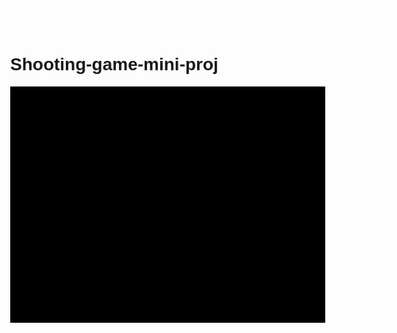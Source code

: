 # Shooting-game-mini-proj
<!DOCTYPE html>
<html>
<head>
    <title>Advanced Shooter Game</title>
    <style>
        body { margin: 0; overflow: hidden; font-family: Arial, sans-serif; }
        canvas { display: block; margin: 0 auto; background: #000 url('https://i.imgur.com/0NnJz4w.png') repeat; }
        #ui {
            position: absolute;
            top: 10px;
            width: 100%;
            text-align: center;
            color: white;
            font-size: 24px;
        }
    </style>
</head>
<body>
<div id="ui">
    <div>Score: <span id="score">0</span> | High Score: <span id="highScore">0</span></div>
    <div>Level: <span id="level">1</span></div>
</div>
<canvas id="gameCanvas" width="800" height="600"></canvas>

<audio id="bgMusic" src="https://www.soundjay.com/game-sounds/space-shooter.mp3" loop></audio>
<audio id="shootSound" src="https://www.soundjay.com/button/sounds/button-21.mp3"></audio>
<audio id="explosion" src="https://www.soundjay.com/explosion/sounds/explosion-05.mp3"></audio>
<audio id="powerUp" src="https://www.soundjay.com/button/sounds/button-11.mp3"></audio>

<script>
// Game variables
const canvas = document.getElementById('gameCanvas');
const ctx = canvas.getContext('2d');
const scoreDisplay = document.getElementById('score');
const highScoreDisplay = document.getElementById('highScore');
const levelDisplay = document.getElementById('level');

// Load sounds
const bgMusic = document.getElementById('bgMusic');
bgMusic.volume = 0.2;
bgMusic.play().catch(() => {}); // Autoplay may fail in some browsers

// Player setup
const player = {
    x: canvas.width/2,
    y: canvas.height - 80,
    width: 60,
    height: 60,
    color: '#00ff00',
    speed: 5,
    bullets: [],
    powerUps: {
        speedBoost: false,
        doubleShot: false
    }
};

// Game state
let enemies = [];
let powerUps = [];
let score = 0;
let highScore = localStorage.getItem('highScore') || 0;
let level = 1;
let gameOver = false;
let lastEnemySpawn = 0;
let enemySpawnInterval = 1500; // ms
let powerUpSpawnChance = 0.1;

// Keyboard controls
document.addEventListener('keydown', (e) => {
    if (e.code === 'Space') shootBullet();
});

// Game loop
function gameLoop(timestamp) {
    update(timestamp);
    draw();
    if (!gameOver) requestAnimationFrame(gameLoop);
}

// Player movement and shooting
function update(timestamp) {
    // Enemy spawning with level scaling
    if (timestamp - lastEnemySpawn > enemySpawnInterval) {
        spawnEnemy();
        lastEnemySpawn = timestamp;
    }

    // Update bullets
    player.bullets.forEach((bullet, index) => {
        bullet.y -= bullet.speed;
        if (bullet.y < 0) player.bullets.splice(index, 1);
    });

    // Update enemies with different patterns
    enemies.forEach((enemy, eIndex) => {
        enemy.update();
        
        // Check bullet collisions
        player.bullets.forEach((bullet, bIndex) => {
            if (collision(bullet, enemy)) {
                enemies.splice(eIndex, 1);
                player.bullets.splice(bIndex, 1);
                score += 10;
                checkPowerUpSpawn(enemy.x, enemy.y);
                document.getElementById('explosion').play();
            }
        });
        
        // Check player collision
        if (collision(player, enemy)) {
            gameOver = true;
            document.getElementById('explosion').play();
            updateHighScore();
            alert(`Game Over! Your score: ${score}`);
        }
    });
    
    // Update power-ups
    powerUps.forEach((pu, index) => {
        pu.y += 2;
        if (collision(player, pu)) {
            applyPowerUp(pu.type);
            powerUps.splice(index, 1);
            document.getElementById('powerUp').play();
        } else if (pu.y > canvas.height) {
            powerUps.splice(index, 1);
        }
    });
    
    // Level progression
    if (score > level * 1000) {
        level++;
        updateDifficulty();
    }
}

// Collision detection
function collision(a, b) {
    return !(
        a.x > b.x + b.width ||
        a.x + a.width < b.x ||
        a.y > b.y + b.height ||
        a.y + a.height < b.y
    );
}

// Shooting function with power-up effects
function shootBullet() {
    document.getElementById('shootSound').play();
    
    // Double shot power-up
    if (player.powerUps.doubleShot) {
        player.bullets.push({
            x: player.x + 10,
            y: player.y,
            width: 5,
            height: 15,
            speed: 8,
            color: '#fff'
        });
        player.bullets.push({
            x: player.x + 45,
            y: player.y,
            width: 5,
            height: 15,
            speed: 8,
            color: '#fff'
        });
    } else {
        player.bullets.push({
            x: player.x + 25,
            y: player.y,
            width: 10,
            height: 20,
            speed: 7,
            color: '#fff'
        });
    }
}

// Power-up spawning
function checkPowerUpSpawn(x, y) {
    if (Math.random() < powerUpSpawnChance) {
        powerUps.push({
            x: x,
            y: y,
            width: 20,
            height: 20,
            type: Math.random() > 0.5 ? 'speed' : 'double'
        });
    }
}

// Apply power-up effects
function applyPowerUp(type) {
    if (type === 'speed') {
        player.power
